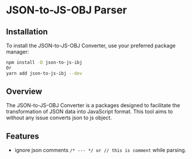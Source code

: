# JSON-to-JS-OBJ Parser

## Installation

To install the JSON-to-JS-OBJ Converter, use your preferred package manager:

```bash
npm install -D json-to-js-ibj
Or
yarn add json-to-js-ibj --dev
```

## Overview

The JSON-to-JS-OBJ Converter is a packages designed to facilitate the transformation of JSON data into JavaScript format. This tool aims to without any issue converts json to js object.

## Features
- ignore json comments `/* --- */ or // this is comment` while parsing.